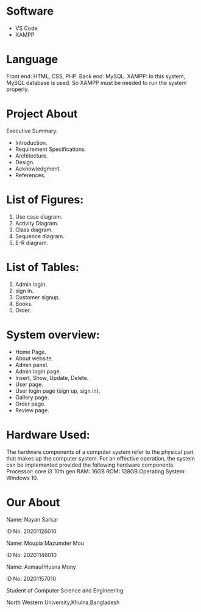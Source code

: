 # Software
- VS Code 
- XAMPP

# Language
Front end: HTML, CSS, PHP.
Back end: MySQL.
XAMPP: In this system, MySQL database is used. So XAMPP must be needed to run the system properly.

# Project About
Executive Summary:
-	Introduction.
-	Requirement Specifications.
-	Architecture. 
-	Design. 
-	Acknowledgment.  
-	References.

# List of Figures:
1. Use case diagram.
2. Activity Diagram.
3. Class diagram.
4. Sequence diagram.
5. E-R diagram.

# List of Tables:
1. Admin login.
2. sign in.
3. Customer signup.
4. Books.
5. Order.

# System overview:
-	Home Page.
-	About website.
-	Admin panel.
-	Admin login page.
-	Insert, Show, Update, Delete.
-	User page.
-	User login page (sign up, sign in).
-	Gallery page.
-	Order page.
-	Review page.

# Hardware Used:
The hardware components of a computer system refer to the physical part that makes up the computer system.
For an effective operation, the system can be implemented provided the following hardware components.
Processor: core i3 10th gen
RAM: 16GB
ROM: 128GB
Operating System: Windows 10.


# Our About
Name: Nayan Sarkar

ID No: 20201126010

Name: Moupia Mazumder Mou

ID No: 20201146010

Name: Asmaul Husna Mony

ID No: 20201157010

Student of Computer Science and Engineering 	

North Western University,Khulna,Bangladesh
